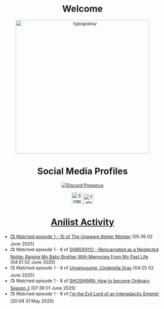 <div align="center">

# Welcome
<a href="https://github.com/kawarimidoll/typograssy">
    <img alt="typograssy" src="https://typograssy.deno.dev/api?text=%E3%82%88%E3%81%86%E3%81%93%E3%81%9D%E3%81%BF%E3%81%AA%E3%81%95%E3%82%93%20-%20Sheby--&&l0=none&l1=82d9d0&l2=027353&l3=038c4c&l4=01402e&bg=none&frame=none&speed=100&comment=" width="421.99">
</a>

</div>

<div align="center">

# Social Media Profiles

[![Discord Presence](https://lanyard.cnrad.dev/api/612532963938271232)](https://discord.com/users/612532963938271232)


<a href="https://www.snapchat.com/add/a.sheby" title="Snapchat Profile">
    <img src="https://www.freepnglogos.com/uploads/snapchat-logo-png-0.png" width="35" alt="Snapchat Logo" />


<a href="https://t.me/ASheby" title="Telegram Profile">
    <img src="https://www.freepnglogos.com/uploads/telegram-logo-png-0.png" width="30" alt="Telegram Logo" />


</div>

<div align="center">

# Anilist Activity

</div>

<!-- ANILIST_ACTIVITY:start -->

-   📺 Watched episode 1 - 10 of [The Unaware Atelier Meister](https://anilist.co/anime/183133) (05:36 02 June 2025)
-   📺 Watched episode 1 - 8 of [SHIROHIYO - Reincarnated as a Neglected Noble: Raising My Baby Brother With Memories From My Past Life](https://anilist.co/anime/179541) (04:51 02 June 2025)
-   📺 Watched episode 1 - 9 of [Umamusume: Cinderella Gray](https://anilist.co/anime/180516) (04:25 02 June 2025)
-   📺 Watched episode 1 - 8 of [SHOSHIMIN: How to become Ordinary Season 2](https://anilist.co/anime/181182) (07:39 01 June 2025)
-   📺 Watched episode 1 - 9 of [I'm the Evil Lord of an Intergalactic Empire!](https://anilist.co/anime/183274) (20:08 31 May 2025)

<!-- ANILIST_ACTIVITY:end -->
